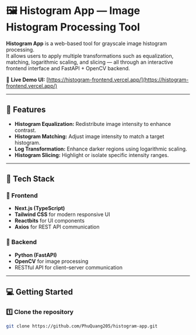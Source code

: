 # 🖼️ Histogram App — Image Histogram Processing Tool

**Histogram App** is a web-based tool for grayscale image histogram processing.  
It allows users to apply multiple transformations such as equalization, matching, logarithmic scaling, and slicing — all through an interactive frontend interface and FastAPI + OpenCV backend.

🔗 **Live Demo UI:** [https://histogram-frontend.vercel.app/](https://histogram-frontend.vercel.app/)

---

## 🚀 Features

- **Histogram Equalization:** Redistribute image intensity to enhance contrast.  
- **Histogram Matching:** Adjust image intensity to match a target histogram.  
- **Log Transformation:** Enhance darker regions using logarithmic scaling.  
- **Histogram Slicing:** Highlight or isolate specific intensity ranges.  

---

## 🧠 Tech Stack

### 🔹 Frontend
- **Next.js (TypeScript)**
- **Tailwind CSS** for modern responsive UI
- **Reactbits** for UI components
- **Axios** for REST API communication

### 🔹 Backend
- **Python (FastAPI)**
- **OpenCV** for image processing
- RESTful API for client–server communication

---

## 💻 Getting Started

### 1️⃣ Clone the repository
```bash
git clone https://github.com/PhuQuang205/histogram-app.git

